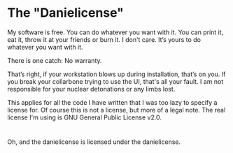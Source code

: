 # The "Danielicense"
My software is free. You can do whatever you want with it. 
You can print it, eat it, throw it at your friends or burn it. I don't care.
It’s yours to do whatever you want with it.

There is one catch:
No warranty.

That’s right, if your workstation blows up during installation, that’s on you. 
If you break your collarbone trying to use the UI, that's all your fault. 
I am not responsible for your nuclear detonations or any limbs lost.

This applies for all the code I have written that I 
was too lazy to specify a license for. Of course this is not a license, but
more of a legal note. The real license I'm using is GNU General Public License v2.0.
#
Oh, and the danielicense is licensed under the danielicense.
